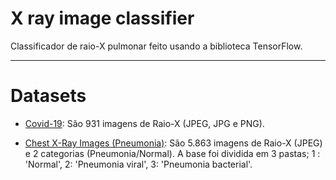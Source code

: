 # X ray image classifier

Classificador de raio-X pulmonar feito usando a biblioteca TensorFlow.

---

# Datasets

 - [Covid-19](https://github.com/ieee8023/covid-chestxray-dataset): São 931 imagens de Raio-X (JPEG, JPG e PNG).

 - [Chest X-Ray Images (Pneumonia)](https://www.kaggle.com/datasets/paultimothymooney/chest-xray-pneumonia): São 5.863 imagens de Raio-X (JPEG) e 2 categorias 
 (Pneumonia/Normal). A base foi dividida em 3 pastas; 1 : 'Normal', 2: 'Pneumonia viral', 3: 'Pneumonia bacterial'.
